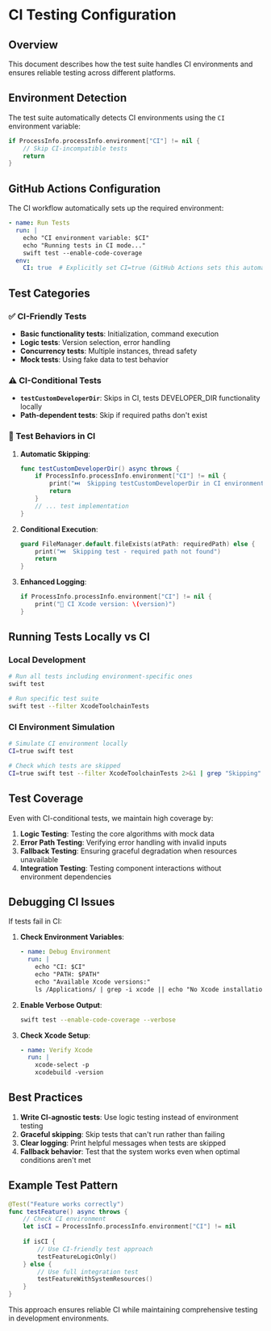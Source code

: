 # CI Testing Configuration

## Overview

This document describes how the test suite handles CI environments and ensures reliable testing across different platforms.

## Environment Detection

The test suite automatically detects CI environments using the `CI` environment variable:

```swift
if ProcessInfo.processInfo.environment["CI"] != nil {
    // Skip CI-incompatible tests
    return
}
```

## GitHub Actions Configuration

The CI workflow automatically sets up the required environment:

```yaml
- name: Run Tests
  run: |
    echo "CI environment variable: $CI"
    echo "Running tests in CI mode..."
    swift test --enable-code-coverage
  env:
    CI: true  # Explicitly set CI=true (GitHub Actions sets this automatically)
```

## Test Categories

### ✅ CI-Friendly Tests
- **Basic functionality tests**: Initialization, command execution
- **Logic tests**: Version selection, error handling
- **Concurrency tests**: Multiple instances, thread safety
- **Mock tests**: Using fake data to test behavior

### ⚠️ CI-Conditional Tests
- **`testCustomDeveloperDir`**: Skips in CI, tests DEVELOPER_DIR functionality locally
- **Path-dependent tests**: Skip if required paths don't exist

### 🧪 Test Behaviors in CI

1. **Automatic Skipping**:
   ```swift
   func testCustomDeveloperDir() async throws {
       if ProcessInfo.processInfo.environment["CI"] != nil {
           print("⏭️  Skipping testCustomDeveloperDir in CI environment")
           return
       }
       // ... test implementation
   }
   ```

2. **Conditional Execution**:
   ```swift
   guard FileManager.default.fileExists(atPath: requiredPath) else {
       print("⏭️  Skipping test - required path not found")
       return
   }
   ```

3. **Enhanced Logging**:
   ```swift
   if ProcessInfo.processInfo.environment["CI"] != nil {
       print("🔧 CI Xcode version: \(version)")
   }
   ```

## Running Tests Locally vs CI

### Local Development
```bash
# Run all tests including environment-specific ones
swift test

# Run specific test suite
swift test --filter XcodeToolchainTests
```

### CI Environment Simulation
```bash
# Simulate CI environment locally
CI=true swift test

# Check which tests are skipped
CI=true swift test --filter XcodeToolchainTests 2>&1 | grep "Skipping"
```

## Test Coverage

Even with CI-conditional tests, we maintain high coverage by:

1. **Logic Testing**: Testing the core algorithms with mock data
2. **Error Path Testing**: Verifying error handling with invalid inputs  
3. **Fallback Testing**: Ensuring graceful degradation when resources unavailable
4. **Integration Testing**: Testing component interactions without environment dependencies

## Debugging CI Issues

If tests fail in CI:

1. **Check Environment Variables**:
   ```yaml
   - name: Debug Environment
     run: |
       echo "CI: $CI"
       echo "PATH: $PATH" 
       echo "Available Xcode versions:"
       ls /Applications/ | grep -i xcode || echo "No Xcode installations found"
   ```

2. **Enable Verbose Output**:
   ```bash
   swift test --enable-code-coverage --verbose
   ```

3. **Check Xcode Setup**:
   ```yaml
   - name: Verify Xcode
     run: |
       xcode-select -p
       xcodebuild -version
   ```

## Best Practices

1. **Write CI-agnostic tests**: Use logic testing instead of environment testing
2. **Graceful skipping**: Skip tests that can't run rather than failing
3. **Clear logging**: Print helpful messages when tests are skipped
4. **Fallback behavior**: Test that the system works even when optimal conditions aren't met

## Example Test Pattern

```swift
@Test("Feature works correctly")
func testFeature() async throws {
    // Check CI environment
    let isCI = ProcessInfo.processInfo.environment["CI"] != nil
    
    if isCI {
        // Use CI-friendly test approach
        testFeatureLogicOnly()
    } else {
        // Use full integration test
        testFeatureWithSystemResources()
    }
}
```

This approach ensures reliable CI while maintaining comprehensive testing in development environments.